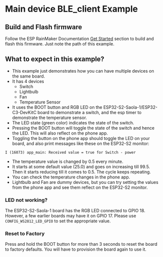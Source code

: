 # Main device BLE_client Example

## Build and Flash firmware

Follow the ESP RainMaker Documentation [Get Started](https://rainmaker.espressif.com/docs/get-started.html) section to build and flash this firmware. Just note the path of this example.

## What to expect in this example?

- This example just demonstrates how you can have multiple devices on the same board.
- It has 4 devices
    - Switch
    - Lightbulb
    - Fan
    - Temperature Sensor
- It uses the BOOT button and RGB LED on the ESP32-S2-Saola-1/ESP32-C3-DevKitC board to demonstrate a switch, and the esp timer to demonstrate the temperature sensor.
- The LED state (green color) indicates the state of the switch.
- Pressing the BOOT button will toggle the state of the switch and hence the LED. This will also reflect on the phone app.
- Toggling the button on the phone app should toggle the LED on your board, and also print messages like these on the ESP32-S2 monitor:

```
I (16073) app_main: Received value = true for Switch - power
```

- The temperature value is changed by 0.5 every minute.
- It starts at some default value (25.0) and goes on increasing till 99.5. Then it starts reducing till it comes to 0.5. The cycle keeps repeating.
- You can check the temperature changes in the phone app.
- Lightbulb and Fan are dummy devices, but you can try setting the values from the phone app and see them reflect on the ESP32-S2 monitor.

### LED not working?

The ESP32-S2-Saola-1 board has the RGB LED connected to GPIO 18. However, a few earlier boards may have it on GPIO 17. Please use `CONFIG_WS2812_LED_GPIO` to set the appropriate value.

### Reset to Factory

Press and hold the BOOT button for more than 3 seconds to reset the board to factory defaults. You will have to provision the board again to use it.

